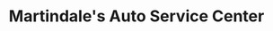 ---
title: "Martindale's Auto Service Center"
url: /cape-may-court-hous/martindales-auto-service-center/
shop: Autowerkstatt
---